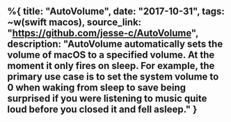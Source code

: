 %{
    title: "AutoVolume",
    date: "2017-10-31",
    tags: ~w(swift macos),
    source_link: "https://github.com/jesse-c/AutoVolume",
    description: "AutoVolume automatically sets the volume of macOS to a specified volume. At the moment it only fires on sleep. For example, the primary use case is to set the system volume to 0 when waking from sleep to save being surprised if you were listening to music quite loud before you closed it and fell asleep."
}
---
